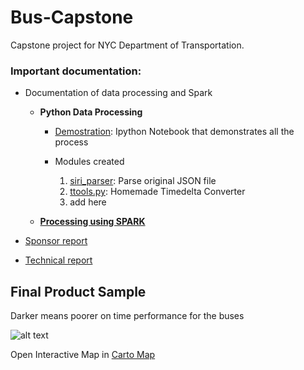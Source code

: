 # Bus-Capstone
Capstone project for NYC Department of Transportation.

### Important documentation:

*   Documentation of data processing and Spark
    * __Python Data Processing__
        * [Demostration](https://github.com/sarangof/Bus-Capstone/tree/master/demonstration): Ipython Notebook that demonstrates all the process
        
        * Modules created
        
            1. [siri_parser](https://github.com/sarangof/Bus-Capstone/blob/master/siri_parser.py): Parse original JSON file
            2. [ttools.py](https://github.com/sarangof/Bus-Capstone/blob/master/ttools.py): Homemade Timedelta Converter
            3. add here
 
    * __[Processing using SPARK](https://github.com/sarangof/Bus-Capstone/tree/master/Spark)__

*   [Sponsor report](https://github.com/sarangof/Bus-Capstone/blob/master/paper/sponsor_report_final.pdf)

*   [Technical report](https://github.com/sarangof/Bus-Capstone/blob/master/paper/technical_report.pdf)

## Final Product Sample
Darker means poorer on time performance for the buses

![alt text](https://github.com/sarangof/Bus-Capstone/blob/master/plots/on_time_performance_stops.png "Sample of on time performance")

Open Interactive Map in [Carto Map](https://saf537.carto.com/viz/c21efdeb-ec45-45f2-b2d3-c47993bb89ff/public_map)
